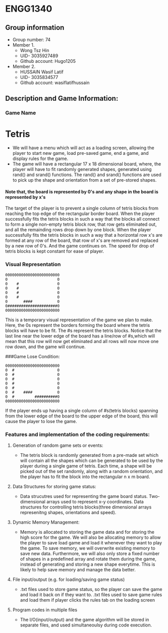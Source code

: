 # ENGG1340
## Group information
- Group number: 74
- Member 1.
  * Wong Tsz Hin
  * UID- 3035927489
  * Github account: Hugo1205
- Member 2.
  * HUSSAIN Wasif Latif 
  * UID- 3035834577
  * Github account: wasiflatifhussain
            

## Description and Game Information:
### Game Name
# Tetris
           
* We will have a menu which will act as a loading screen, allowing the player to start new game, load pre-saved game, end a game, and display rules for the game.
* The game will have a rectangular 17 x 18 dimensional board, where, the player will have to fit randomly generated shapes, generated using rand() and srand() functions.
The rand() and srand() functions are used to pick up the shape and orientation from a set of pre-stored shapes.
#### Note that, the board is represented by 0's and any shape in the board is represented by x's
The target of the player is to prevent a single column of tetris blocks from reaching the top edge of the rectangular border board.
When the player successfully fits the tetris blocks in such a way that the blocks all connect to form a single non-empty tetris block row, that row gets eliminated out, and all the remainding rows drop down by one block.
When the player successfully fits the tetris blocks in such a way that a horizontal row x's are formed at any row of the board, that row of x's are removed and replaced by a new row of 0's.
And the game continues on. The speed for drop of tetris blocks is kept constant for ease of player.

### Visual Representation
```
000000000000000000000000  
0                      0     
0    #                 0             
0    #                 0     
0    #                 0
0    #                 0
0       ####           0
0######################0
000000000000000000000000
```
This is a temporary visual representation of the game we plan to make.
Here, the 0s represent the borders forming the board where the tetris blocks will have to be fit.
The #s represent the tetris blocks.
Notice that the last line near the lower edge of the board has a line/row of #s,which will mean that this row will now get eliminated and all rows will now move one row down, and the game will continue.

###Game Lose Condition:
```
000000000000000000000000     
0  #                   0    
0  #                   0           
0  #                   0     
0  #                   0
0  #                   0
0  #    ####           0
0  #         ##########0
000000000000000000000000
```
If the player ends up having a single column of #s(tetris blocks) spanning from the lower edge of the board to the upper edge of the board, this will cause the player to lose the game. 

### Features and implementation of the coding requirements:
1. Generation of random game sets or events: 
   - The tetris block is randomly generated from a pre-made set which will contain all the shapes which can be generated to be used by the player during
a single game of tetris. Each time, a shape will be picked out of the set randomly, along with a random orientation, and the player has to fit the 
block into the rectangular n x m board.

1. Data Structures for storing game status:
   - Data strucutres used for representing the game board status. 
   Two-dimensional arrays used to represent x-y coordinates.
   Data structures for controlling tetris blocks(three dimensional arrays represenitng shapes, orientations and speed).
   
3. Dynamic Memory Management:
   - Memory is allocated to storing the game data and for storing the high score for the game. We will also be allocating memory to allow the player to save
load game and load it whenever they want to play the game. To save memory, we will overwrite existing memory to save new data. Furthermore, we will also only 
store a fixed number of shapes in a predefined array and rotate them during the game, instead of generating and storing a new shape everytime. This is likely 
to help save memory and manage the data better.
   

4. File input/output (e.g. for loading/saving game status)
   - .txt files used to store game status, so the player can save the game and load it back on if they want to.
   .txt files used to save game rules and load them if player clicks the rules tab on the loading screen
   
5. Program codes in multiple files
   - The I/O(input/output) and the game algorithm will be stored in separate files, and used simultaneoulsy during code execution.
